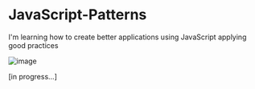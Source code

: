 # JavaScript-Patterns
I'm learning how to create better applications using JavaScript applying good practices 

![image](https://user-images.githubusercontent.com/60861872/183777084-aba5ca56-2c7b-46b2-97de-3a346471ed12.png)

[in progress...]
